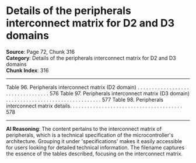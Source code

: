 # Details of the peripherals interconnect matrix for D2 and D3 domains

**Source**: Page 72, Chunk 316  
**Category**: Details of the peripherals interconnect matrix for D2 and D3 domains  
**Chunk Index**: 316

---

Table 96. Peripherals interconnect matrix (D2 domain) . . . . . . . . . . . . . . . . . . . . . . . . . . . . . . . . . 576
Table 97. Peripherals interconnect matrix (D3 domain) . . . . . . . . . . . . . . . . . . . . . . . . . . . . . . . . . 577
Table 98. Peripherals interconnect matrix details. . . . . . . . . . . . . . . . . . . . . . . . . . . . . . . . . . . . . . . 578

---

**AI Reasoning**: The content pertains to the interconnect matrix of peripherals, which is a technical specification of the microcontroller's architecture. Grouping it under 'specifications' makes it easily accessible for users looking for detailed technical information. The filename captures the essence of the tables described, focusing on the interconnect matrix.
